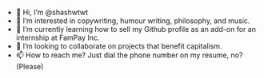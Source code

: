 - 👋 Hi, I’m @shashwtwt
- 👀 I’m interested in copywriting, humour writing, philosophy, and music.
- 🌱 I’m currently learning how to sell my Github profile as an add-on for an internship at FamPay Inc.
- 💞️ I’m looking to collaborate on projects that benefit capitalism.
- 📫 How to reach me? Just dial the phone number on my resume, no? (Please)

<!---
shashwtwt/shashwtwt is a ✨ special ✨ repository because its `README.md` (this file) appears on your GitHub profile.
You can click the Preview link to take a look at your changes.
--->
